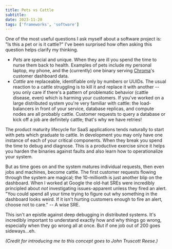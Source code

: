 ```yaml
---
title: Pets vs Cattle
subtitle: 
date: 2023-11-20
tags: ['frameworks', 'software']
---
```


One of the most useful questions I ask myself about a software project is: "Is this a pet or is it cattle?" I've been surprised how often asking this question helps clarify my thinking.

- _Pets_ are special and unique. When they are ill you spend the time to nurse them back to health. Examples of pets include my personal laptop, my phone, and the (currently) one binary serving [Chroma](www.trychroma.com)'s customer dashboard data.
- _Cattle_ are replaceable, identifiable only by numbers or UUIDs. The usual reaction to a cattle struggling is to kill it and replace it with another -- you only care if there's a pattern of problematic behavior (cattle disease, even) which is harming your customers. If you've worked on a large distributed system you're very familiar with cattle: the load-balancers in front of your service, database replicas, and compute nodes are all probably cattle. Customer requests to query a database or kick off a job are definitely cattle; that's why we have retries!

The product maturity lifecycle for SaaS applications tends naturally to start with pets which graduate to cattle. In development you may only have one instance of each of your critical components. When they break you spend the time to debug and diagnose. This is a productive exercise since it helps you harden the binaries against faults and also learn how to operationalize your system.

But as time goes on and the system matures individual requests, then even jobs and machines, become cattle. The first customer requests flowing through the system are magical; the 10-millionth is just another blip on the dashboard. When I worked at Google the old-hat SREs were incredibly principled about _not_ investigating issues-apparent unless they fired an alert. "You could spend all your time trying to figure out why something in the dashboard looks weird. If it isn't hurting customers enough to fire an alert, choose not to care."  -- A wise SRE.

This isn't an epistle against deep debugging in distributed systems. It's incredibly important to understand exactly how and why things go wrong, especially when they go wrong all at once. But if one job out of 200 goes sideways...eh.

*(Credit for introducing me to this concept goes to John Truscott Reese.)*